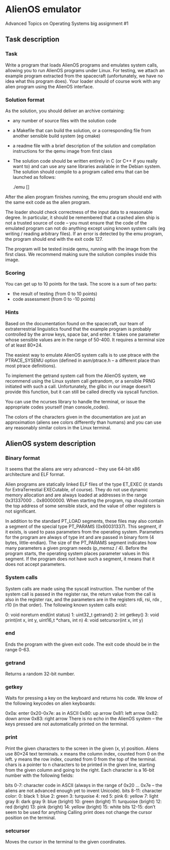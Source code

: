 # AlienOS emulator

Advanced Topics on Operating Systems big assignment #1

## Task description

### Task
Write a program that loads AlienOS programs and emulates system calls, allowing you to run AlienOS programs under Linux. For testing, we attach an example program extracted from the spacecraft (unfortunately, we have no idea what this program does). Your loader should of course work with any alien program using the AlienOS interface.

### Solution format
As the solution, you should deliver an archive containing:

* any number of source files with the solution code
* a Makefile that can build the solution, or a corresponding file from another sensible build system (eg cmake)
* a readme file with a brief description of the solution and compilation instructions for the qemu image from first class
* The solution code should be written entirely in C (or C++ if you really want to) and can use any sane libraries available in the Debian system. The solution should compile to a program called emu that can be launched as follows:

    ./emu <alien program> [<parameters for alien program>]

After the alien program finishes running, the emu program should end with the same exit code as the alien program.

The loader should check correctness of the input data to a reasonable degree. In particular, it should be remembered that a crashed alien ship is not a trusted source of code – you must ensure that the code of the emulated program can not do anything except using known system calls (eg writing / reading arbitrary files). If an error is detected by the emu program, the program should end with the exit code 127.

The program will be tested inside qemu, running with the image from the first class. We recommend making sure the solution compiles inside this image.

### Scoring
You can get up to 10 points for the task. The score is a sum of two parts:

* the result of testing (from 0 to 10 points)
* code assessment (from 0 to -10 points)

### Hints
Based on the documentation found on the spacecraft, our team of extraterrestrial linguistics found that the example program is probably controlled by the arrow keys, space bar, and enter. It takes one parameter whose sensible values are in the range of 50-400. It requires a terminal size of at least 80×24.

The easiest way to emulate AlienOS system calls is to use ptrace with the PTRACE_SYSEMU option (defined in asm/ptrace.h – a different place than most ptrace definitions).

To implement the getrand system call from the AlienOS system, we recommend using the Linux system call getrandom, or a sensible PRNG initiated with such a call. Unfortunately, the glibc in our image doesn’t provide this function, but it can still be called directly via syscall function.

You can use the ncurses library to handle the terminal, or issue the appropriate codes yourself (man console\_codes).

The colors of the characters given in the documentation are just an approximation (aliens see colors differently than humans) and you can use any reasonably similar colors in the Linux terminal.

## AlienOS system description

### Binary format
It seems that the aliens are very advanced – they use 64-bit x86 architecture and ELF format.

Alien programs are statically linked ELF files of the type ET\_EXEC (it stands for ExtraTerrestial EXECutable, of course). They do not use dynamic memory allocation and are always loaded at addresses in the range 0x31337000 .. 0x80000000. When starting the program, rsp should contain the top address of some sensible stack, and the value of other registers is not significant.

In addition to the standard PT\_LOAD segments, these files may also contain a segment of the special type PT\_PARAMS (0x60031337). This segment, if it exists, is used to pass parameters from the operating system. Parameters for the program are always of type int and are passed in binary form (4 bytes, little-endian). The size of the PT\_PARAMS segment indicates how many parameters a given program needs (p\_memsz / 4). Before the program starts, the operating system places parameter values in this segment. If the program does not have such a segment, it means that it does not accept parameters.

### System calls
System calls are made using the syscall instruction. The number of the system call is passed in the register rax, the return value from the call is also in the register rax, and the parameters are in the registers rdi, rsi, rdx , r10 (in that order). The following known system calls exist:

0: void noreturn end(int status)
1: uint32\_t getrand()
2: int getkey()
3: void print(int x, int y, uint16\_t \*chars, int n)
4: void setcursor(int x, int y)

### end
Ends the program with the given exit code. The exit code should be in the range 0-63.

### getrand
Returns a random 32-bit number.

### getkey
Waits for pressing a key on the keyboard and returns his code. We know of the following keycodes on alien keyboards:

0x0a: enter
0x20-0x7e: as in ASCII
0x80: up arrow
0x81: left arrow
0x82: down arrow
0x83: right arrow
There is no echo in the AlienOS system – the keys pressed are not automatically printed on the terminal.

### print
Print the given characters to the screen in the given (x, y) position. Aliens use 80×24 text terminals. x means the column index, counted from 0 on the left. y means the row index, counted from 0 from the top of the terminal. chars is a pointer to n characters to be printed in the given line, starting from the given column and going to the right. Each character is a 16-bit number with the following fields:

bits 0-7: character code in ASCII (always in the range of 0x20 ... 0x7e – the aliens are not advanced enough yet to invent Unicode).
bits 8-11: character color:
0: black
1: blue
2: green
3: turquoise
4: red
5: pink
6: yellow
7: light gray
8: dark gray
9: blue (bright)
10: green (bright)
11: turquoise (bright)
12: red (bright)
13: pink (bright)
14: yellow (bright)
15: white
bits 12-15: don’t seem to be used for anything
Calling print does not change the cursor position on the terminal.

### setcursor
Moves the cursor in the terminal to the given coordinates.

